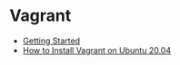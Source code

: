 # Vagrant

- [Getting Started](https://learn.hashicorp.com/collections/vagrant/getting-started)
- [How to Install Vagrant on Ubuntu 20.04](https://linuxize.com/post/how-to-install-vagrant-on-ubuntu-20-04/)